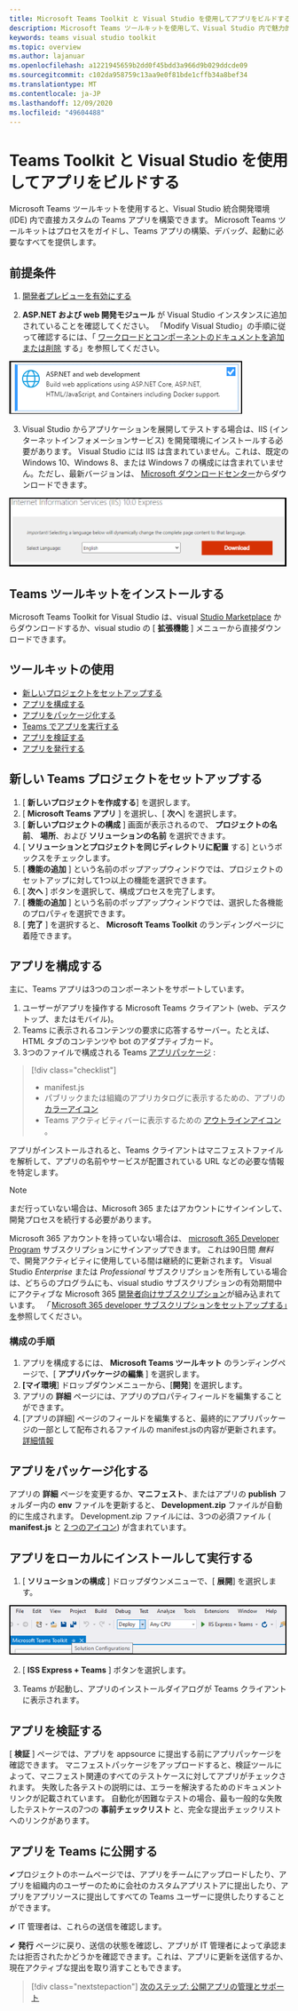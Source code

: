 ```yaml
---
title: Microsoft Teams Toolkit と Visual Studio を使用してアプリをビルドする
description: Microsoft Teams ツールキットを使用して、Visual Studio 内で魅力的なカスタムアプリを直接作成する
keywords: teams visual studio toolkit
ms.topic: overview
ms.author: lajanuar
ms.openlocfilehash: a1221945659b2dd0f45bdd3a966d9b029ddcde09
ms.sourcegitcommit: c102da958759c13aa9e0f81bde1cffb34a8bef34
ms.translationtype: MT
ms.contentlocale: ja-JP
ms.lasthandoff: 12/09/2020
ms.locfileid: "49604488"
---
```

# <a name="build-apps-with-the-teams-toolkit-and-visual-studio"></a>Teams Toolkit と Visual Studio を使用してアプリをビルドする

Microsoft Teams ツールキットを使用すると、Visual Studio 統合開発環境 (IDE) 内で直接カスタムの Teams アプリを構築できます。 Microsoft Teams ツールキットはプロセスをガイドし、Teams アプリの構築、デバッグ、起動に必要なすべてを提供します。

## <a name="prerequisites"></a>前提条件

1. [開発者プレビューを有効にする](../resources/dev-preview/developer-preview-intro.md#enable-developer-preview)

1. **<span>ASP.NE</span>T および web 開発モジュール** が Visual Studio インスタンスに追加されていることを確認してください。 「Modify Visual Studio」の手順に従って確認するには、「 [ワークロードとコンポーネントのドキュメントを追加または削除](/visualstudio/install/modify-visual-studio?view=vs-2019&preserve-view=true) する」を参照してください。

![visual studio asp.net モジュール](../assets/images/visual-studio-web-dev-module.png)

3. Visual Studio からアプリケーションを展開してテストする場合は、IIS (インターネットインフォメーションサービス) を開発環境にインストールする必要があります。 Visual Studio には IIS は含まれていません。これは、既定の Windows 10、Windows 8、または Windows 7 の構成には含まれていません。ただし、最新バージョンは、 [Microsoft ダウンロードセンター](https://www.microsoft.com/download/details.aspx?id=48264)からダウンロードできます。

![IIS ダウンロードページビュー](../assets/images/iis.png)

## <a name="install-the-teams-toolkit"></a>Teams ツールキットをインストールする

Microsoft Teams Toolkit for Visual Studio は、visual [Studio Marketplace](https://marketplace.visualstudio.com/items?itemName=TeamsDevApp.vsteamstemplate) からダウンロードするか、visual studio の [ **拡張機能** ] メニューから直接ダウンロードできます。

## <a name="using-the-toolkit"></a>ツールキットの使用

- [新しいプロジェクトをセットアップする](#set-up-a-new-teams-project)
- [アプリを構成する](#configure-your-app)
- [アプリをパッケージ化する](#package-your-app)
- [Teams でアプリを実行する](#install-and-run-your-app-locally)
- [アプリを検証する](#validate-your-app)
- [アプリを発行する](#publish-your-app-to-teams)

## <a name="set-up-a-new-teams-project"></a>新しい Teams プロジェクトをセットアップする

1. [ **新しいプロジェクトを作成する**] を選択します。
1. [ **Microsoft Teams アプリ** ] を選択し、[ **次へ**] を選択します。
1. [ **新しいプロジェクトの構成** ] 画面が表示されるので、 **プロジェクトの名前**、 **場所**、および **ソリューションの名前** を選択できます。
1. [ **ソリューションとプロジェクトを同じディレクトリに配置** する] というボックスをチェックします。
1. [ **機能の追加** ] という名前のポップアップウィンドウでは、プロジェクトのセットアップに対して1つ以上の機能を選択できます。
1. [ **次へ** ] ボタンを選択して、構成プロセスを完了します。
1. [ **機能の追加** ] という名前のポップアップウィンドウでは、選択した各機能のプロパティを選択できます。
1. [ **完了** ] を選択すると、 **Microsoft Teams Toolkit** のランディングページに着陸できます。

## <a name="configure-your-app"></a>アプリを構成する

主に、Teams アプリは3つのコンポーネントをサポートしています。

  1. ユーザーがアプリを操作する Microsoft Teams クライアント (web、デスクトップ、またはモバイル)。
  1. Teams に表示されるコンテンツの要求に応答するサーバー。たとえば、HTML タブのコンテンツや bot のアダプティブカード。
  1. 3つのファイルで構成される Teams [アプリパッケージ](/concepts/build-and-test/apps-package.md) :

  > [!div class="checklist"]
  >
  > - manifest.js
  > - パブリックまたは組織のアプリカタログに表示するための、アプリの[カラーアイコン](../resources/schema/manifest-schema.md#icons)
 > - Teams アクティビティバーに表示するための [アウトラインアイコン](../resources/schema/manifest-schema.md#icons) 。

アプリがインストールされると、Teams クライアントはマニフェストファイルを解析して、アプリの名前やサービスが配置されている URL などの必要な情報を特定します。

> [!NOTE]
>まだ行っていない場合は、Microsoft 365 またはアカウントにサインインして、開発プロセスを続行する必要があります。
>
> Microsoft 365 アカウントを持っていない場合は、 [microsoft 365 Developer Program](https://developer.microsoft.com/microsoft-365/dev-program) サブスクリプションにサインアップできます。 これは90日間 *無料* で、開発アクティビティに使用している間は継続的に更新されます。 Visual Studio *Enterprise* または *Professional* サブスクリプションを所有している場合は、どちらのプログラムにも、visual studio サブスクリプションの有効期間中にアクティブな Microsoft 365 [開発者向けサブスクリプション](https://aka.ms/MyVisualStudioBenefits)が組み込まれています。 *「* [Microsoft 365 developer サブスクリプションをセットアップする」を](https://docs.microsoft.com/office/developer-program/office-365-developer-program-get-started)参照してください。
>

### <a name="configuration-steps"></a>構成の手順

1. アプリを構成するには、 **Microsoft Teams ツールキット** のランディングページで、[ **アプリパッケージの編集** ] を選択します。
1. **[マイ環境**] ドロップダウンメニューから、[**開発**] を選択します。
1. アプリの **詳細** ページには、アプリのプロパティフィールドを編集することができます。
1. [アプリの詳細] ページのフィールドを編集すると、最終的にアプリパッケージの一部として配布されるファイルの manifest.jsの内容が更新されます。 [詳細情報](https://aka.ms/teams-toolkit-manifest)

## <a name="package-your-app"></a>アプリをパッケージ化する

アプリの **詳細** ページを変更するか、**マニフェスト**、またはアプリの **publish** フォルダー内の **env** ファイルを更新すると、 **Development.zip** ファイルが自動的に生成されます。 Development.zip ファイルには、3つの必須ファイル ( **manifest.js** と [2 つのアイコン](../concepts/build-and-test/apps-package.md#app-icons)) が含まれています。

## <a name="install-and-run-your-app-locally"></a>アプリをローカルにインストールして実行する

1. [ **ソリューションの構成** ] ドロップダウンメニューで、[ **展開**] を選択します。

![[ソリューションの構成] メニュー](../assets/images/solution-configurations.png)

2. [ **ISS Express + Teams** ] ボタンを選択します。

1. Teams が起動し、アプリのインストールダイアログが Teams クライアントに表示されます。

## <a name="validate-your-app"></a>アプリを検証する

[ **検証** ] ページでは、アプリを appsource に提出する前にアプリパッケージを確認できます。 マニフェストパッケージをアップロードすると、検証ツールによって、マニフェスト関連のすべてのテストケースに対してアプリがチェックされます。 失敗した各テストの説明には、エラーを解決するためのドキュメントリンクが記載されています。 自動化が困難なテストの場合、最も一般的な失敗したテストケースの7つの **事前チェックリスト** と、完全な提出チェックリストへのリンクがあります。

## <a name="publish-your-app-to-teams"></a>アプリを Teams に公開する

✔プロジェクトのホームページでは、アプリをチームにアップロードしたり、アプリを組織内のユーザーのために会社のカスタムアプリストアに提出したり、アプリをアプリソースに提出してすべての Teams ユーザーに提供したりすることができます。

✔ IT 管理者は、これらの送信を確認します。

✔ **発行** ページに戻り、送信の状態を確認し、アプリが IT 管理者によって承認または拒否されたかどうかを確認できます。これは、アプリに更新を送信するか、現在アクティブな提出を取り消すこともできます。

> [!div class="nextstepaction"]
> [次のステップ: 公開アプリの管理とサポート](../concepts/deploy-and-publish/appsource/post-publish/overview.md)
>
